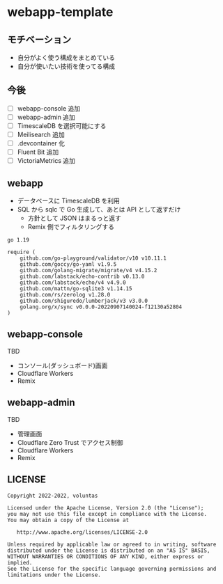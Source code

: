# webapp-template

## モチベーション

- 自分がよく使う構成をまとめている
- 自分が使いたい技術を使ってる構成

## 今後

- [ ] webapp-console 追加
- [ ] webapp-admin 追加
- [ ] TimescaleDB を選択可能にする
- [ ] Meilisearch 追加
- [ ] .devcontainer 化
- [ ] Fluent Bit 追加
- [ ] VictoriaMetrics 追加

## webapp

- データベースに TimescaleDB を利用
- SQL から sqlc で Go 生成して、あとは API として返すだけ
    - 方針として JSON はまるっと返す
    - Remix 側でフィルタリングする

```
go 1.19

require (
	github.com/go-playground/validator/v10 v10.11.1
	github.com/goccy/go-yaml v1.9.5
	github.com/golang-migrate/migrate/v4 v4.15.2
	github.com/labstack/echo-contrib v0.13.0
	github.com/labstack/echo/v4 v4.9.0
	github.com/mattn/go-sqlite3 v1.14.15
	github.com/rs/zerolog v1.28.0
	github.com/shiguredo/lumberjack/v3 v3.0.0
	golang.org/x/sync v0.0.0-20220907140024-f12130a52804
)
```

## webapp-console

TBD

- コンソール(ダッシュボード)画面
- Cloudflare Workers
- Remix

## webapp-admin

TBD

- 管理画面
- Cloudflare Zero Trust でアクセス制御
- Cloudflare Workers
- Remix

## LICENSE


```
Copyright 2022-2022, voluntas

Licensed under the Apache License, Version 2.0 (the "License");
you may not use this file except in compliance with the License.
You may obtain a copy of the License at

   http://www.apache.org/licenses/LICENSE-2.0

Unless required by applicable law or agreed to in writing, software
distributed under the License is distributed on an "AS IS" BASIS,
WITHOUT WARRANTIES OR CONDITIONS OF ANY KIND, either express or implied.
See the License for the specific language governing permissions and
limitations under the License.
```
